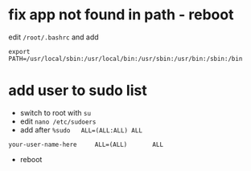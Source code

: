 # fix app not found in path - reboot
edit `/root/.bashrc` and add
```
export PATH=/usr/local/sbin:/usr/local/bin:/usr/sbin:/usr/bin:/sbin:/bin
```
# add user to sudo list
- switch to root with `su`
- edit `nano /etc/sudoers`
- add after `%sudo   ALL=(ALL:ALL) ALL`
```
your-user-name-here     ALL=(ALL)       ALL
```
- reboot
